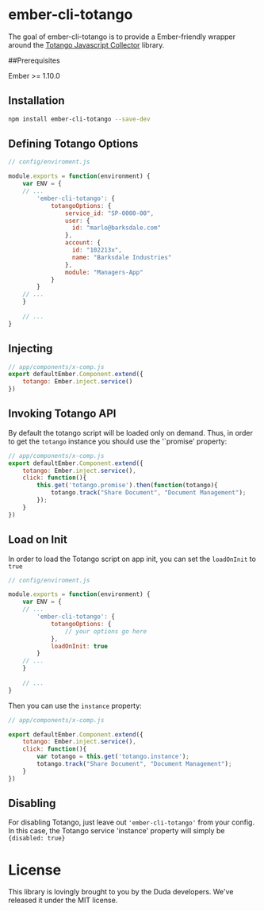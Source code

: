 # ember-cli-totango

The goal of ember-cli-totango is to provide a Ember-friendly wrapper around the [Totango Javascript Collector](http://support.totango.com/hc/en-us/articles/203639575-Totango-Javascript-Collector) library.

##Prerequisites

Ember >= 1.10.0

## Installation

```bash
npm install ember-cli-totango --save-dev
```

## Defining Totango Options

```javascript
// config/enviroment.js

module.exports = function(environment) {
	var ENV = {
	// ...
		'ember-cli-totango': {
			totangoOptions: {
				service_id: "SP-0000-00",
				user: {
				  id: "marlo@barksdale.com"
				},
				account: {
				  id: "102213x",
				  name: "Barksdale Industries"
				},
				module: "Managers-App"
			}
		}	
	// ...
	}
	
	// ...
}
```

## Injecting

```javascript
// app/components/x-comp.js
export defaultEmber.Component.extend({
	totango: Ember.inject.service()
})
```

## Invoking Totango API
By default the totango script will be loaded only on demand. Thus, in order to get the `totango` instance you should use the '`promise' property:

```javascript
// app/components/x-comp.js
export defaultEmber.Component.extend({
	totango: Ember.inject.service(),
	click: function(){
		this.get('totango.promise').then(function(totango){
			totango.track("Share Document", "Document Management");
		});
	}
})
```

## Load on Init
In order to load the Totango script on app init, you can set the `loadOnInit` to `true`
```javascript
// config/enviroment.js

module.exports = function(environment) {
	var ENV = {
	// ...
		'ember-cli-totango': {
			totangoOptions: {
				// your options go here
			},
			loadOnInit: true
		}	
	// ...
	}
	
	// ...
}
```

Then you can use the `instance` property:  

```javascript
// app/components/x-comp.js

export defaultEmber.Component.extend({
	totango: Ember.inject.service(),
	click: function(){
		var totango = this.get('totango.instance');
		totango.track("Share Document", "Document Management");
	}
})
```
## Disabling

For disabling Totango, just leave out `'ember-cli-totango'` from your config. In this case, the Totango service 'instance' property will simply be `{disabled: true}`


# License

 This library is lovingly brought to you by the Duda developers. We've released it under the MIT license.
 